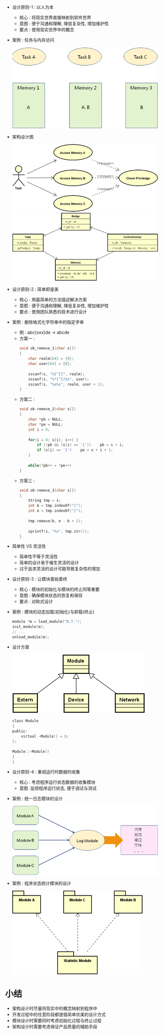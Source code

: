 - 设计原则-1 : 以人为本
    - 核心 : 将现实世界直接映射到软件世界
    - 意图 : 便于沟通和理解, 降低复杂性, 增加维护性
    - 要点 : 使用现实世界中的概念

- 案例 : 任务与内存访问

    ![](_v_images_19/1.png)

- 架构设计图

    ![](_v_images_19/2.png)
    ![](_v_images_19/3.png)

- 设计原则-2 : 简单即是美
    - 核心 : 用最简单的方法描述解决方案
    - 意图 : 便于沟通和理解, 降低复杂性, 增加维护性
    - 要点 : 使用团队熟悉的技术进行设计

- 案例 : 删除格式化字符串中的指定字串
    - 例 : abc{xxx}de → abcde
    - 方案一 :
        ```c
        void ob_remove_1(char s[])
        {
            char realm[64] = {0};
            char user[64] = {0};

            sscanf(s, "%[^{]", realm);
            sscanf(s, "%*[^}]%s", user);
            sscanf(s, "%s%s", realm, user + 1);
        }
        ```
    - 方案二 :
        ```c
        void ob-remove_2(char s[])
        {
            char *pb = NULL;
            char *pe = NULL;
            int i = 0;

            for(i = 0; s[i]; i++) {
                if (!pb && (s[i) == '{'))    pb = s + i;
                if (s[i) == '}')    pe = s + i + 1;
            }

            while(*pb++ = *pe++)
        }
        ```
    - 方案三 :
        ```c
        void ob-remove_3(char s[])
        {
            String tmp = s;
            int b = tmp.indexOf("{");
            int e = tmp.indexOf("}");

            tmp.remove(b, e - b + 1);

            sprintf(s, "%s", tmp.str());
        }
        ```

- 简单性 VS 灵活性
    - 简单性不等于灵活性
    - 简单的设计易于催生灵活的设计
    - 过于追求灵活的设计可能导致复杂性的增加

- 设计原则-3 : 让模块善始善终
    - 核心 : 模块的初始化与模块的终止同等重要
    - 意图 : 确保模块状态的恢复和保存
    - 要点 : 对称式设计

- 案例 : 模块的动态加载(初始化)与卸载(终止)
    ```c
    module *m = load_module("D.T.");
    init_module(m);
    // ...
    unload_module(m);
    ```

- 设计方案

    ![](_v_images_19/4.png)
    ```c
    class Module
    {
    public:
        virtual ~Module() = 0;
    };

    Module::~Module()
    {
    }
    ```

- 设计原则-4 : 重视运行时数据的收集
    - 核心 : 考虑程序运行状态数据的收集模块
    - 意图 :监控程序运行状态, 便于调试与测试

- 案例 : 统一日志模块的设计

    ![](_v_images_19/5.png)

- 案例 : 程序状态统计模块的设计

    ![](_v_images_19/6.png)

# 小结
- 架构设计时尽量将现实中的概念映射到程序中
- 开发过程中的任意阶段都提倡简单优美的设计方式
- 模块设计时需要同时考虑初始化过程与终止过程
- 架构设计时需要考虑保证产品质量的辅助手段


